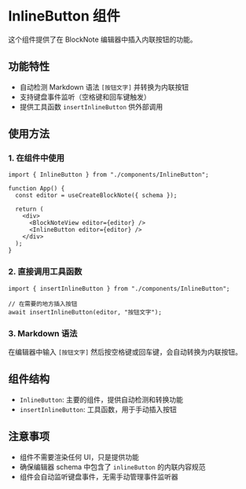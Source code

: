 # InlineButton 组件

这个组件提供了在 BlockNote 编辑器中插入内联按钮的功能。

## 功能特性

- 自动检测 Markdown 语法 `[按钮文字]` 并转换为内联按钮
- 支持键盘事件监听（空格键和回车键触发）
- 提供工具函数 `insertInlineButton` 供外部调用

## 使用方法

### 1. 在组件中使用

```tsx
import { InlineButton } from "./components/InlineButton";

function App() {
  const editor = useCreateBlockNote({ schema });

  return (
    <div>
      <BlockNoteView editor={editor} />
      <InlineButton editor={editor} />
    </div>
  );
}
```

### 2. 直接调用工具函数

```tsx
import { insertInlineButton } from "./components/InlineButton";

// 在需要的地方插入按钮
await insertInlineButton(editor, "按钮文字");
```

### 3. Markdown 语法

在编辑器中输入 `[按钮文字]` 然后按空格键或回车键，会自动转换为内联按钮。

## 组件结构

- `InlineButton`: 主要的组件，提供自动检测和转换功能
- `insertInlineButton`: 工具函数，用于手动插入按钮

## 注意事项

- 组件不需要渲染任何 UI，只是提供功能
- 确保编辑器 schema 中包含了 `inlineButton` 的内联内容规范
- 组件会自动监听键盘事件，无需手动管理事件监听器
